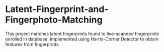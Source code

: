 # Latent-Fingerprint-and-Fingerphoto-Matching
This project matches latent fingerprints found to live-scanned fingerprints enrolled in database. Implemented using Harris-Corner Detector to obtain features from fingerprints.
